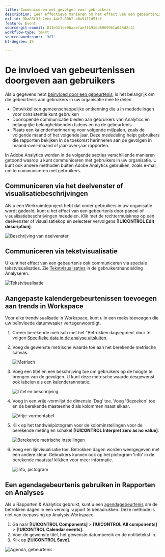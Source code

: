 ```yaml
---
title: Communiceren met gevolgen voor gebruikers
description: Leer effectieve manieren om het effect van een gebeurtenis in uw organisatie te communiceren.
exl-id: 9ba83f3f-2eea-44c2-80b2-a0a9111d51cf
feature: Event
source-git-commit: 811e321ce96aaefaeff691ed5969981a048d2c31
workflow-type: tm+mt
source-wordcount: '387'
ht-degree: 1%

---
```


# De invloed van gebeurtenissen doorgeven aan gebruikers

Als u gegevens hebt [beïnvloed door een gebeurtenis](overview.md), is het belangrijk om die gebeurtenis aan gebruikers in uw organisatie mee te delen.

* Ontwikkel een gemeenschappelijke ontkenning die u in mededelingen voor consistentie kunt gebruiken
* Doorlopende communicatie bieden aan gebruikers van Analytics en belangrijke belanghebbenden tijdens en na de gebeurtenis
* Plaats een kalenderherinnering voor volgende mijlpalen, zoals de volgende maand of het volgende jaar. Deze mededeling helpt gebruikers die rapporten bekijken in de toekomst herinneren aan de gevolgen in maand-over-maand of jaar-over-jaar rapporten.

In Adobe Analytics worden in de volgende secties verschillende manieren getoond waarop u kunt communiceren met gebruikers in uw organisatie. U kunt ook andere methoden buiten Adobe Analytics gebruiken, zoals e-mail, om te communiceren met gebruikers.

## Communiceren via het deelvenster of visualisatiebeschrijvingen

Als u een Werkruimteproject hebt dat onder gebruikers in uw organisatie wordt gedeeld, kunt u het effect van een gebeurtenis door paneel of visualisatiebeschrijvingen meedelen. Klik met de rechtermuisknop op een deelvenster of visualisatiekop en selecteer vervolgens **[!UICONTROL Edit description]**.

![Beschrijving van deelvenster](assets/panel_description.png)

## Communiceren via tekstvisualisatie

U kunt het effect van een gebeurtenis ook communiceren via speciale tekstvisualisaties. Zie [Tekstvisualisaties](/help/analyze/analysis-workspace/visualizations/text.md) in de gebruikershandleiding Analyseren.

![Tekstvisualisatie](assets/text_visualization.png)

## Aangepaste kalendergebeurtenissen toevoegen aan trends in Workspace

Voor elke trendvisualisatie in Workspace, kunt u in een reeks toevoegen die uw beïnvloede datumwaaier vertegenwoordigt.

1. Creeer berekende metrisch met het &quot;Betrokken dagsegment door te volgen [Specifieke data in de analyse uitsluiten](segments.md).
1. Voeg de gewenste metrische waarde toe aan het berekende metrische canvas.

   ![Metrisch](assets/calcmetric_event.png)

1. Voeg een titel en een beschrijving toe om gebruikers op de hoogte te brengen van de gevolgen. U kunt deze metrische waarde desgewenst ook labelen als een kalenderannotatie.

   ![Titel en beschrijving](assets/calcmetric_title_description.png)

1. Voeg in een vrije-vormlijst de dimensie &#39;Dag&#39; toe. Voeg &#39;Bezoeken&#39; toe en de berekende maateenheid als kolommen naast elkaar.

   ![Vrije-vormentabel](assets/calcmetric_freeform.png)

1. Klik op het tandwielpictogram voor de kolominstellingen voor de berekende meting en schakel **[!UICONTROL Interpret zero as no value]**.

   ![Berekende metrische instellingen](assets/calcmetric_zero_no_value.png)

1. Voeg een lijnvisualisatie toe. Betrokken dagen worden weergegeven met een andere kleur. Gebruikers kunnen ook op het pictogram &#39;Info&#39; in de berekende maatstaf klikken voor meer informatie.

   ![Info, pictogram](assets/calcmetric_infoicon.png)

## Een agendagebeurtenis gebruiken in Rapporten en Analyses

Als u Rapporten &amp; Analytics gebruikt, kunt u een [agendagebeurtenis](/help/components/t-calendar-event.md) om de betrokken dagen in een vervolg rapport te benadrukken. Deze methode is niet van toepassing op Analysis Workspace.

1. Ga naar **[!UICONTROL Components]** > **[!UICONTROL All components]** > **[!UICONTROL Calendar events]**.
2. Voer de gewenste titel, het gewenste datumbereik en de notitietekst in.
3. Klik op **[!UICONTROL Save]**.

![Agenda, gebeurtenis](assets/exclude_calendar_event.png)
